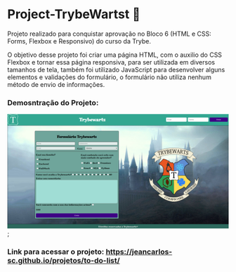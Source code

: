 # Project-TrybeWartst :beginner:
Projeto realizado para conquistar aprovação no Bloco 6 (HTML e CSS: Forms, Flexbox e Responsivo) do curso da Trybe.

O objetivo desse projeto foi criar uma página HTML, com o auxilio do CSS Flexbox e tornar essa página responsiva, para ser utilizada em diversos tamanhos de tela, também foi utilizado JavaScript para desenvolver alguns elementos e validações do formulário, o formulário não utiliza nenhum método de envio de informações.

### Demosntração do Projeto:
<img src='images/demo-trybeWarts.png' alt='demo do projeto'></img>;

### Link para acessar o projeto: https://jeancarlos-sc.github.io/projetos/to-do-list/
